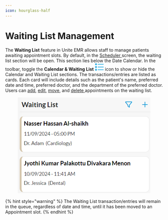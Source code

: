 ```yaml
---
icon: hourglass-half
---
```


# Waiting List Management

The **Waiting List** feature in Unite EMR allows staff to manage patients awaiting appointment slots. By default, in the [Scheduler ](../)screen, the waiting list section will be open. This section lies below the Date Calendar. In the toolbar, toggle the **Calendar & Waiting List** <img src="../../.gitbook/assets/Vector (2).svg" alt="" data-size="original"> icon to show or hide the Calendar and Waiting List sections. The transactions/entries are listed as cards. Each card will include details such as the patient's name, preferred date and time, preferred doctor, and the department of the preferred doctor. Users can [add](add.md), [edit](edit-delete-filter.md), [move](move.md), and [delete ](edit-delete-filter.md)appointments on the waiting list.

<figure><img src="../../.gitbook/assets/image (9).png" alt=""><figcaption></figcaption></figure>

{% hint style="warning" %}
The Waiting List transaction/entries will remain in the queue, regardless of date and time, until it has been moved to an Appointment slot.
{% endhint %}
